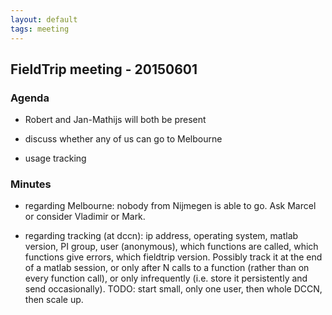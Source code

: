 ```yaml
---
layout: default
tags: meeting
---
```


## FieldTrip meeting - 20150601

### Agenda

*  Robert and Jan-Mathijs will both be present

*  discuss whether any of us can go to Melbourne

*  usage tracking

### Minutes

*  regarding Melbourne: nobody from Nijmegen is able to go. Ask Marcel or consider Vladimir or Mark.

*  regarding tracking (at dccn): ip address, operating system, matlab version, PI group, user (anonymous), which functions are called, which functions give errors, which fieldtrip version. Possibly track it at the end of a matlab session, or only after N calls to a function (rather than on every function call), or only infrequently (i.e. store it persistently and send occasionally). TODO: start small, only one user, then whole DCCN, then scale up. 
